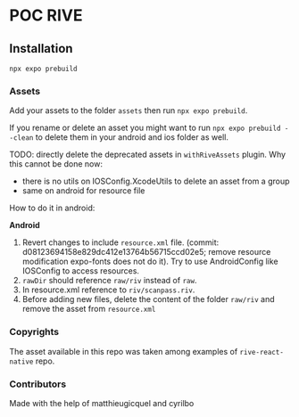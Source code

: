 # POC RIVE

## Installation

```
npx expo prebuild
```

### Assets

Add your assets to the folder `assets` then run `npx expo prebuild`.

If you rename or delete an asset you might want to run `npx expo prebuild --clean` to delete them in your android and ios folder as well.

TODO: directly delete the deprecated assets in `withRiveAssets` plugin. Why this cannot be done now:

- there is no utils on IOSConfig.XcodeUtils to delete an asset from a group
- same on android for resource file

How to do it in android:

**Android**

1. Revert changes to include `resource.xml` file. (commit: d08123694158e829dc412e13764b56715ccd02e5; remove resource modification expo-fonts does not do it).
   Try to use AndroidConfig like IOSConfig to access resources.
2. `rawDir` should reference `raw/riv` instead of `raw`.
3. In resource.xml reference to `riv/scanpass.riv`.
4. Before adding new files, delete the content of the folder `raw/riv` and remove the asset from `resource.xml`

### Copyrights

The asset available in this repo was taken among examples of `rive-react-native` repo.

### Contributors

Made with the help of matthieugicquel and cyrilbo
